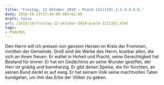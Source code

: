 ```yaml
---
title: 'Freitag, 12 Oktober 2018 : Psalm 111(110),1-2.3-4.5-6.'
date: 2018-10-11T17:44:00.003+02:00
draft: false
url: /2018/10/freitag-12-oktober-2018-psalm-1111101.html
tags: 
- PSALMUS
---
```


Den Herrn will ich preisen von ganzem Herzen im Kreis der Frommen, inmitten der Gemeinde. Groß sind die Werke des Herrn, kostbar allen, die sich an ihnen freuen. Er waltet in Hoheit und Pracht, seine Gerechtigkeit hat Bestand für immer. Er hat ein Gedächtnis an seine Wunder gestiftet, der Herr ist gnädig und barmherzig. Er gibt denen Speise, die ihn fürchten, an seinen Bund denkt er auf ewig. Er hat seinem Volk seine machtvollen Taten kundgetan, um ihm das Erbe der Völker zu geben.